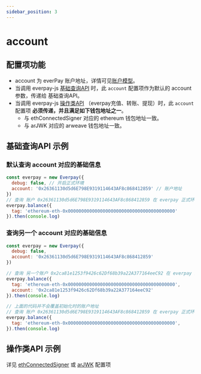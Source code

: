 ```yaml
---
sidebar_position: 3
---
```


# account

## 配置项功能
* account 为 everPay 账户地址，详情可见[账户模型](../../../guide/dive/account-model.md)。
* 当调用 everpay-js [基础查询API](../basic-api/intro) 时，此 `account` 配置项作为默认的 account 参数，传递给 基础查询API。
* 当调用 everpay-js [操作类API](../operation-api/intro) （everpay充值、转账、提现）时，此 `account` 配置项 **必须传递，并且满足如下钱包地址之一**。
    * 与 ethConnectedSigner 对应的 ethereum 钱包地址一致。
    * 与 arJWK 对应的 arweave 钱包地址一致。

## 基础查询API 示例

### 默认查询 account 对应的基础信息
```js
const everpay = new Everpay({
  debug: false, // 开启正式环境
  account: '0x26361130d5d6E798E9319114643AF8c868412859' // 账户地址
})
// 查询 账户 0x26361130d5d6E798E9319114643AF8c868412859 在 everpay 正式环境上的 ETH 资产余额
everpay.balance({
  tag: 'ethereum-eth-0x0000000000000000000000000000000000000000'
}).then(console.log)
```

### 查询另一个 account 对应的基础信息
```js
const everpay = new Everpay({
  debug: false,
  account: '0x26361130d5d6E798E9319114643AF8c868412859'
})

// 查询 另一个账户 0x2ca81e1253f9426c62Df68b39a22A377164eeC92 在 everpay 正式环境上的 ETH 资产余额
everpay.balance({
  tag: 'ethereum-eth-0x0000000000000000000000000000000000000000',
  account: '0x2ca81e1253f9426c62Df68b39a22A377164eeC92'
}).then(console.log)

// 上面的代码并不会覆盖初始化时的账户地址
// 查询 账户 0x26361130d5d6E798E9319114643AF8c868412859 在 everpay 正式环境上的 ETH 资产余额
everpay.balance({
  tag: 'ethereum-eth-0x0000000000000000000000000000000000000000',
}).then(console.log)
```

## 操作类API 示例
详见 [ethConnectedSigner](./ethConnectedSigner) 或 [arJWK](./arJWK) 配置项